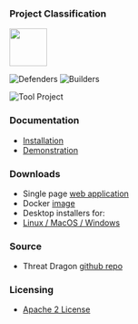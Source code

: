 ### Project Classification

<img src="assets/images/common/owasp_level_labs.svg" width="66">

![Defenders](assets/images/common/owasp_defenders.svg)
![Builders](assets/images/common/owasp_builders.svg)

![Tool Project](assets/images/common/owasp_tool_project.svg)

### Documentation
* [Installation](https://threatdragon.github.io/install/)
* [Demonstration](https://www.threatdragon.com/#/)

### Downloads
* Single page [web application](https://github.com/OWASP/threat-dragon/releases)
* Docker [image](https://hub.docker.com/r/threatdragon/owasp-threat-dragon/tags?page=1&ordering=last_updated)
* Desktop installers for:
* [Linux / MacOS / Windows](https://github.com/OWASP/threat-dragon/releases)

### Source
* Threat Dragon [github repo](https://github.com/OWASP/threat-dragon)

### Licensing
* [Apache 2 License](https://www.apache.org/licenses/LICENSE-2.0)
